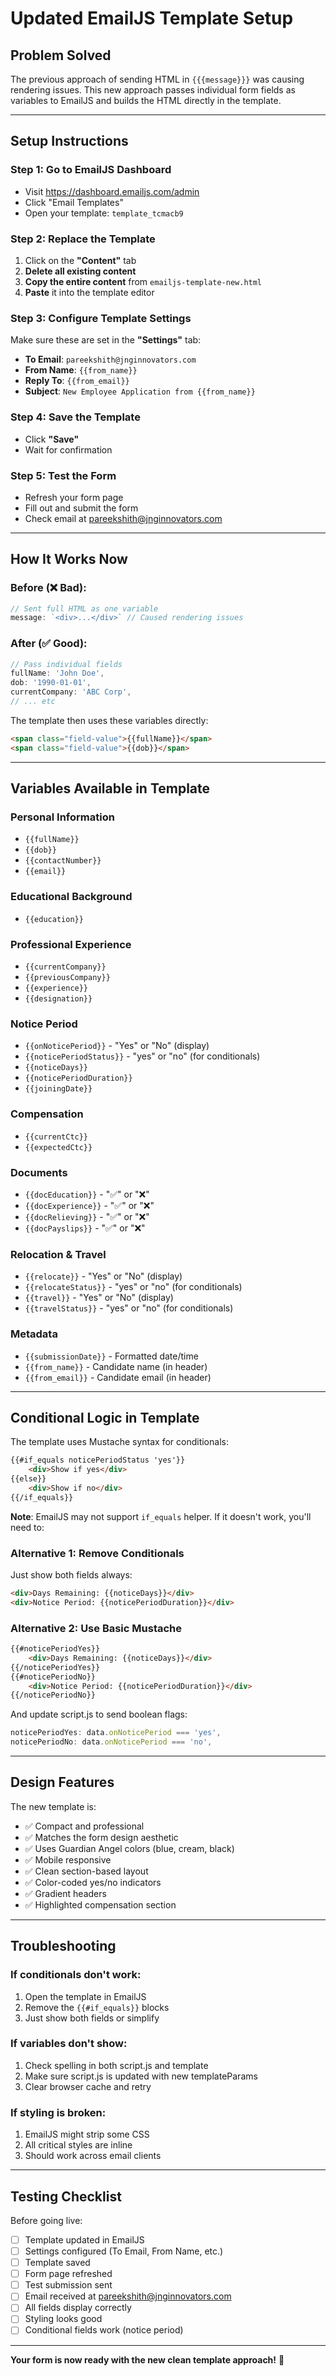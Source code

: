 # Updated EmailJS Template Setup

## Problem Solved
The previous approach of sending HTML in `{{{message}}}` was causing rendering issues. This new approach passes individual form fields as variables to EmailJS and builds the HTML directly in the template.

---

## Setup Instructions

### Step 1: Go to EmailJS Dashboard
- Visit https://dashboard.emailjs.com/admin
- Click "Email Templates"
- Open your template: `template_tcmacb9`

### Step 2: Replace the Template
1. Click on the **"Content"** tab
2. **Delete all existing content**
3. **Copy the entire content** from `emailjs-template-new.html`
4. **Paste** it into the template editor

### Step 3: Configure Template Settings
Make sure these are set in the **"Settings"** tab:
- **To Email**: `pareekshith@jnginnovators.com`
- **From Name**: `{{from_name}}`
- **Reply To**: `{{from_email}}`
- **Subject**: `New Employee Application from {{from_name}}`

### Step 4: Save the Template
- Click **"Save"**
- Wait for confirmation

### Step 5: Test the Form
- Refresh your form page
- Fill out and submit the form
- Check email at pareekshith@jnginnovators.com

---

## How It Works Now

### Before (❌ Bad):
```javascript
// Sent full HTML as one variable
message: `<div>...</div>` // Caused rendering issues
```

### After (✅ Good):
```javascript
// Pass individual fields
fullName: 'John Doe',
dob: '1990-01-01',
currentCompany: 'ABC Corp',
// ... etc
```

The template then uses these variables directly:
```html
<span class="field-value">{{fullName}}</span>
<span class="field-value">{{dob}}</span>
```

---

## Variables Available in Template

### Personal Information
- `{{fullName}}`
- `{{dob}}`
- `{{contactNumber}}`
- `{{email}}`

### Educational Background
- `{{education}}`

### Professional Experience
- `{{currentCompany}}`
- `{{previousCompany}}`
- `{{experience}}`
- `{{designation}}`

### Notice Period
- `{{onNoticePeriod}}` - "Yes" or "No" (display)
- `{{noticePeriodStatus}}` - "yes" or "no" (for conditionals)
- `{{noticeDays}}`
- `{{noticePeriodDuration}}`
- `{{joiningDate}}`

### Compensation
- `{{currentCtc}}`
- `{{expectedCtc}}`

### Documents
- `{{docEducation}}` - "✅" or "❌"
- `{{docExperience}}` - "✅" or "❌"
- `{{docRelieving}}` - "✅" or "❌"
- `{{docPayslips}}` - "✅" or "❌"

### Relocation & Travel
- `{{relocate}}` - "Yes" or "No" (display)
- `{{relocateStatus}}` - "yes" or "no" (for conditionals)
- `{{travel}}` - "Yes" or "No" (display)
- `{{travelStatus}}` - "yes" or "no" (for conditionals)

### Metadata
- `{{submissionDate}}` - Formatted date/time
- `{{from_name}}` - Candidate name (in header)
- `{{from_email}}` - Candidate email (in header)

---

## Conditional Logic in Template

The template uses Mustache syntax for conditionals:

```html
{{#if_equals noticePeriodStatus 'yes'}}
    <div>Show if yes</div>
{{else}}
    <div>Show if no</div>
{{/if_equals}}
```

**Note**: EmailJS may not support `if_equals` helper. If it doesn't work, you'll need to:

### Alternative 1: Remove Conditionals
Just show both fields always:
```html
<div>Days Remaining: {{noticeDays}}</div>
<div>Notice Period: {{noticePeriodDuration}}</div>
```

### Alternative 2: Use Basic Mustache
```html
{{#noticePeriodYes}}
    <div>Days Remaining: {{noticeDays}}</div>
{{/noticePeriodYes}}
{{#noticePeriodNo}}
    <div>Notice Period: {{noticePeriodDuration}}</div>
{{/noticePeriodNo}}
```

And update script.js to send boolean flags:
```javascript
noticePeriodYes: data.onNoticePeriod === 'yes',
noticePeriodNo: data.onNoticePeriod === 'no',
```

---

## Design Features

The new template is:
- ✅ Compact and professional
- ✅ Matches the form design aesthetic
- ✅ Uses Guardian Angel colors (blue, cream, black)
- ✅ Mobile responsive
- ✅ Clean section-based layout
- ✅ Color-coded yes/no indicators
- ✅ Gradient headers
- ✅ Highlighted compensation section

---

## Troubleshooting

### If conditionals don't work:
1. Open the template in EmailJS
2. Remove the `{{#if_equals}}` blocks
3. Just show both fields or simplify

### If variables don't show:
1. Check spelling in both script.js and template
2. Make sure script.js is updated with new templateParams
3. Clear browser cache and retry

### If styling is broken:
1. EmailJS might strip some CSS
2. All critical styles are inline
3. Should work across email clients

---

## Testing Checklist

Before going live:
- [ ] Template updated in EmailJS
- [ ] Settings configured (To Email, From Name, etc.)
- [ ] Template saved
- [ ] Form page refreshed
- [ ] Test submission sent
- [ ] Email received at pareekshith@jnginnovators.com
- [ ] All fields display correctly
- [ ] Styling looks good
- [ ] Conditional fields work (notice period)

---

**Your form is now ready with the new clean template approach!** 🎉
